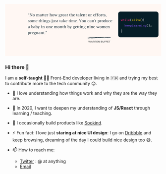 ![GitHub Logo](https://raw.githubusercontent.com/Joyancefa/Joyancefa/master/deer%20supply%20co.%20(3).png)

### Hi there 👋

I am a **self-taught**  👩🏿 Front-End developer living in :fr: and trying my best to contribute more to the tech community :blush:. 

- 🌱 I love understanding how things work and why they are the way they are. 

- 🥅 In 2020, I want to deepen my understanding of **JS/React** through learning / teaching.

- 🔭 I occasionally build products like [Sookind](https://sookind-landing-page.web.app/).

- ⚡ Fun fact: I love just **staring at nice UI design**: I go on [Dribbble](https://dribbble.com/) and keep browsing, dreaming of the day I could build nice design too 😅. 

* 📫 How to reach me:

  * [Twitter](https://twitter.com/joyancefa) : @ at anything
  * [Email](mailto:joyancefa@gmail.com)
<!--
**Joyancefa/Joyancefa** is a ✨ _special_ ✨ repository because its `README.md` (this file) appears on your GitHub profile.

Here are some ideas to get you started:

- 🔭 I’m currently working on ...
- 🌱 I’m currently learning ...
- 👯 I’m looking to collaborate on ...
- 🤔 I’m looking for help with ...
- 💬 Ask me about ...
- 📫 How to reach me: ...
- 😄 Pronouns: ...
- ⚡ Fun fact: ...
-->

